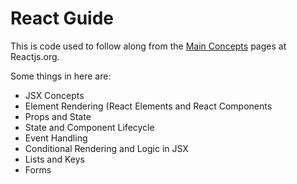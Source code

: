 # React Guide

This is code used to follow along from the [Main Concepts](https://reactjs.org/docs/hello-world.html) pages at Reactjs.org.

Some things in here are:

* JSX Concepts
* Element Rendering (React Elements and React Components
* Props and State
* State and Component Lifecycle
* Event Handling
* Conditional Rendering and Logic in JSX
* Lists and Keys
* Forms